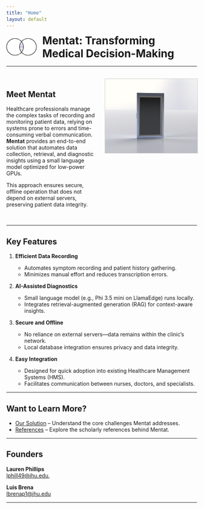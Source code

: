 ```yaml
---
title: "Home"
layout: default
---
```


<!-- Logo at the top-left -->
<div style="display: flex; align-items: center; margin-bottom: 1rem;">
  <img src="assets/images/logo.png" alt="Mentat Logo" style="max-width: 80px; margin-right: 15px;">
  <h1 style="margin: 0;">Mentat: Transforming Medical Decision-Making</h1>
</div>

---

<!-- Intro + Image side by side -->
<div style="display: flex; align-items: flex-start; margin: 2rem 0;">
  <div style="flex: 1; margin-right: 1rem;">
    <h2>Meet Mentat</h2>
    <p>
      Healthcare professionals manage the complex tasks of recording 
      and monitoring patient data, relying on systems prone to errors 
      and time-consuming verbal communication. <strong>Mentat</strong> 
      provides an end-to-end solution that automates data collection, 
      retrieval, and diagnostic insights using a small language model 
      optimized for low-power GPUs.
    </p>
    <p>
      This approach ensures secure, offline operation that does not depend 
      on external servers, preserving patient data integrity.
    </p>
  </div>
  
  <div style="flex: 1;">
    <img src="assets/images/mentat_device_render.png" 
         alt="Mentat Device Render" 
         style="max-width: 100%; height: auto; border: 1px solid #ccc;">
  </div>
</div>

---

## Key Features

1. **Efficient Data Recording**  
   - Automates symptom recording and patient history gathering.  
   - Minimizes manual effort and reduces transcription errors.

2. **AI-Assisted Diagnostics**  
   - Small language model (e.g., Phi 3.5 mini on LlamaEdge) runs locally.  
   - Integrates retrieval-augmented generation (RAG) for context-aware insights.

3. **Secure and Offline**  
   - No reliance on external servers—data remains within the clinic’s network.  
   - Local database integration ensures privacy and data integrity.

4. **Easy Integration**  
   - Designed for quick adoption into existing Healthcare Management Systems (HMS).  
   - Facilitates communication between nurses, doctors, and specialists.

---

## Want to Learn More?

- [Our Solution](about.md) – Understand the core challenges Mentat addresses.
- [References](references.md) – Explore the scholarly references behind Mentat.

---

## Founders

**Lauren Phillips**  
[lphill49@jhu.edu](mailto:lphill49@jhu.edu), 

**Luis Brena**  
[lbrenap1@jhu.edu](mailto:lbrenap1@jhu.edu)

---
